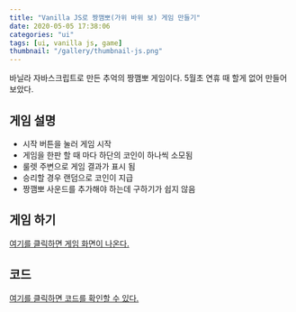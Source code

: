 ```yaml
---
title: "Vanilla JS로 짱깸뽀(가위 바위 보) 게임 만들기"
date: 2020-05-05 17:38:06
categories: "ui"
tags: [ui, vanilla js, game]
thumbnail: "/gallery/thumbnail-js.png"
---
```


바닐라 자바스크립트로 만든 추억의 짱깸뽀 게임이다. 5월초 연휴 때 할게 없어 만들어 보았다.

<!-- more -->

## 게임 설명
* 시작 버튼을 눌러 게임 시작
* 게임을 한판 할 때 마다 하단의 코인이 하나씩 소모됨
* 룰렛 주변으로 게임 결과가 표시 됨
* 승리할 경우 랜덤으로 코인이 지급
* 짱깸뽀 사운드를 추가해야 하는데 구하기가 쉽지 않음

## 게임 하기
[여기를 클릭하면 게임 화면이 나온다.](https://recordboy.github.io/rock-paper-scissors/)

## 코드
[여기를 클릭하면 코드를 확인할 수 있다.](https://github.com/recordboy/rock-paper-scissors)

